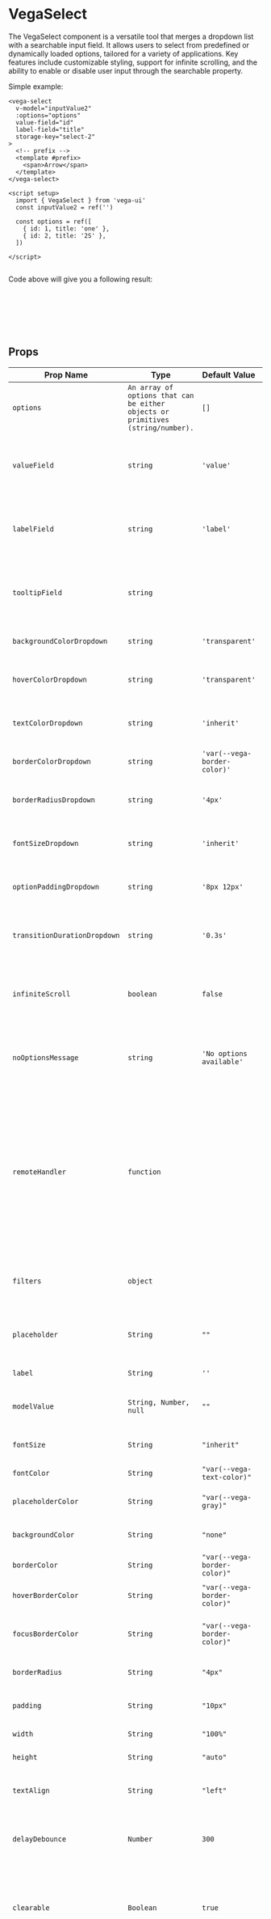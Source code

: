 # VegaSelect

The VegaSelect component is a versatile tool that merges a dropdown list with a searchable input field. It allows users to select from predefined or dynamically loaded options, tailored for a variety of applications. Key features include customizable styling, support for infinite scrolling, and the ability to enable or disable user input through the searchable property.


Simple example:
```vue
<vega-select
  v-model="inputValue2"
  :options="options"
  value-field="id"
  label-field="title"
  storage-key="select-2"
>
  <!-- prefix -->
  <template #prefix>
    <span>Arrow</span>
  </template>
</vega-select>

<script setup>
  import { VegaSelect } from 'vega-ui'
  const inputValue2 = ref('')

  const options = ref([
    { id: 1, title: 'one' },
    { id: 2, title: '2S' },
  ])

</script>


```

Code above will give you a following result:

<div style="height: 80px">
  <vega-select
      value-field="id"
      label-field="title"
      storage-key="select-2"
      background-color="var(--vp-custom-block-info-bg)"
      searchable
    >
    </vega-select>
</div>

## Props

| Prop Name                    | Type                                                                            | Default Value                | Description                                                                                                                                                                          |
|------------------------------|---------------------------------------------------------------------------------|------------------------------|--------------------------------------------------------------------------------------------------------------------------------------------------------------------------------------|
| `options`                    | `An array of options that can be either objects or primitives (string/number).` | `[]`                         | An array of options that the user can select from.                                                                                                                                   |
| `valueField`                 | `string`                                                                        | `'value'`                    | The field in the option object that contains the value to be submitted.                                                                                                              |
| `labelField`                 | `string`                                                                        | `'label'`                    | The field in the option object that contains the label to be displayed.                                                                                                              |
| `tooltipField`               | `string`                                                                        |                              | Optional field for tooltip text associated with each option.                                                                                                                         |
| `backgroundColorDropdown`    | `string`                                                                        | `'transparent'`              | Background color of the dropdown.                                                                                                                                                    |
| `hoverColorDropdown`         | `string`                                                                        | `'transparent'`              | Background color of the option when hovered.                                                                                                                                         |
| `textColorDropdown`          | `string`                                                                        | `'inherit'`                  | Text color of the options in the dropdown.                                                                                                                                           |
| `borderColorDropdown`        | `string`                                                                        | `'var(--vega-border-color)'` | Border color of the dropdown.                                                                                                                                                        |
| `borderRadiusDropdown`       | `string`                                                                        | `'4px'`                      | Border radius of the dropdown container.                                                                                                                                             |
| `fontSizeDropdown`           | `string`                                                                        | `'inherit'`                  | Font size of the text in the dropdown.                                                                                                                                               |
| `optionPaddingDropdown`      | `string`                                                                        | `'8px 12px'`                 | Padding inside each dropdown option.                                                                                                                                                 |
| `transitionDurationDropdown` | `string`                                                                        | `'0.3s'`                     | Duration of the transition effects within the dropdown.                                                                                                                              |
| `infiniteScroll`             | `boolean`                                                                       | `false`                      | Enables infinite scrolling for the dropdown options.                                                                                                                                 |
| `noOptionsMessage`           | `string`                                                                        | `'No options available'`     | Message displayed when there are no options to display.                                                                                                                              |
| `remoteHandler`              | `function`                                                                      |                              | A function that accepts query parameters and returns a promise with the dropdown options. For details on the response format, see [API Response Format](#api-response-format) below. |
| `filters`                    | `object`                                                                        |                              | Optional filters to apply when fetching data remotely.                                                                                                                               |
| `placeholder`                | `String`                                                                        | `""`                         | Text to display when the input is empty.                                                                                                                                             |
| `label`                      | `String`                                                                        | `''`                         | Label above the input.                                                                                                                                                               |
| `modelValue`                 | `String, Number, null`                                                          | `""`                         | Value bound to the input and updated via v-model.                                                                                                                                    |
| `fontSize`                   | `String`                                                                        | `"inherit"`                  | Font size of the input text.                                                                                                                                                         |
| `fontColor`                  | `String`                                                                        | `"var(--vega-text-color)"`   | Text color of the input.                                                                                                                                                             |
| `placeholderColor`           | `String`                                                                        | `"var(--vega-gray)"`         | Color of the placeholder text.                                                                                                                                                       |
| `backgroundColor`            | `String`                                                                        | `"none"`                     | Background color of the input.                                                                                                                                                       |
| `borderColor`                | `String`                                                                        | `"var(--vega-border-color)"` | Color of the input border.                                                                                                                                                           |
| `hoverBorderColor`           | `String`                                                                        | `"var(--vega-border-color)"` | Border color of the input on hover.                                                                                                                                                  |
| `focusBorderColor`           | `String`                                                                        | `"var(--vega-border-color)"` | Border color of the input when focused.                                                                                                                                              |
| `borderRadius`               | `String`                                                                        | `"4px"`                      | Border radius of the input field.                                                                                                                                                    |
| `padding`                    | `String`                                                                        | `"10px"`                     | Padding inside the input field.                                                                                                                                                      |
| `width`                      | `String`                                                                        | `"100%"`                     | Width of the input field.                                                                                                                                                            |
| `height`                     | `String`                                                                        | `"auto"`                     | Height of the input field.                                                                                                                                                           |
| `textAlign`                  | `String`                                                                        | `"left"`                     | Text alignment within the input field.                                                                                                                                               |
| `delayDebounce`              | `Number`                                                                        | `300`                        | Milliseconds to delay the input event for debouncing.                                                                                                                                |
| `clearable`                  | `Boolean`                                                                       | `true`                       | If set to true, adds a clear button to the input field, allowing quick clearing of its content.                                                                                      |
| `storageKey`                 | `String`                                                                        |                              | Optional key used for storing the selected value in the browser's localStorage. This allows the component to maintain state across page reloads.                                     |
| `searchable`                 | `Boolean`                                                                       | `false`                      | If set to true, allows the user to type to filter options within the dropdown. This affects whether the input field is interactive.                                                  |


### API Response Format

The `remoteHandler` function should expect the following response format from the server:

```json
{
  "data": {
    "data": [
      { "id": 1, "name": "Option 1" },
      { "id": 2, "name": "Option 2" }
    ],
    "meta": {
      "total": 2
    }
  }
}
```

### Events

The component emits the following events:

| Event Name          | Description                                                                          |
|---------------------|--------------------------------------------------------------------------------------|
| `update:modelValue` | Emitted when the selected value is updated. Passes the current value as a parameter. |


### Slots

The component provides several slots that allow for the insertion of custom content at various points within the component. These slots enable you to enhance functionality and tailor the appearance to better fit the design of your user interface.

| Slot Name    | Description                                                                                                     |
|--------------|-----------------------------------------------------------------------------------------------------------------|
| `label`      | Allows insertion of custom label content above the input field.                                                 |
| `trigger`    | Used to insert custom trigger content, such as a button or input field, that opens the dropdown.                |
| `clear-icon` | Slot for adding a custom icon for the clear action in the input component.                                      |
| `prefix`     | Slot for adding content before the input field content, typically used for icons or labels.                     |
| `postfix`    | Slot for adding content after the input field content. Includes dynamic adjustment when the dropdown is opened. |

<script setup>
import VegaSelect from '../../src/components/VegaSelect.vue'
</script>